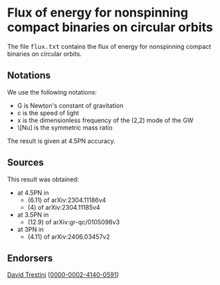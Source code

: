 # Flux of energy for nonspinning compact binaries on circular orbits

The file <tt>flux.txt</tt> contains the flux of energy for nonspinning compact binaries on circular orbits.

## Notations

We use the following notations:
* G is Newton's constant of gravitation
* c is the speed of light
* x is the dimensionless frequency of the (2,2) mode of the GW
* \\[Nu] is the symmetric mass ratio

The result is given at 4.5PN accuracy.

## Sources

This result was obtained:
* at 4.5PN in
    * (6.11) of arXiv:2304.11186v4
    * (4) of arXiv:2304.11185v4
* at 3.5PN in
    * (12.9) of arXiv:gr-qc/0105098v3
* at 3PN in 
    * (4.11) of arXiv:2406.03457v2

## Endorsers

[David Trestini](https://github.com/davidtrestini) [[0000-0002-4140-0591](https://orcid.org/0000-0002-4140-0591)]
